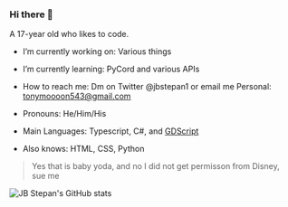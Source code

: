 ### Hi there 👋
A 17-year old who likes to code.

- I’m currently working on: Various things 
- I’m currently learning: PyCord and various APIs
- How to reach me: Dm on Twitter @jbstepan1 or email me Personal: tonymoooon543@gmail.com
- Pronouns: He/Him/His

- Main Languages: Typescript, C#, and [GDScript](https://docs.godotengine.org/en/stable/getting_started/scripting/gdscript/index.html?highlight=gdscript)
- Also knows: HTML, CSS, Python

> Yes that is baby yoda, and no I did not get permisson from Disney, sue me

![JB Stepan's GitHub stats](https://github-readme-stats.vercel.app/api?username=JBStepan&show_icons=true&count_private=true&theme=dark) <br>
